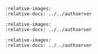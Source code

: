 ```{include} ../../authserver/README.md
:relative-images:
:relative-docs: ../../authserver
```

```{include} ../../authserver/README-UPGRADE.md
:relative-images:
:relative-docs: ../../authserver
```

```{include} ../../authserver/README-building.md
:relative-images:
:relative-docs: ../../authserver
```

